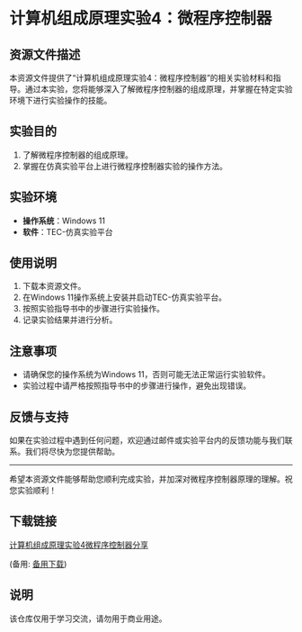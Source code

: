 # 计算机组成原理实验4：微程序控制器

## 资源文件描述

本资源文件提供了“计算机组成原理实验4：微程序控制器”的相关实验材料和指导。通过本实验，您将能够深入了解微程序控制器的组成原理，并掌握在特定实验环境下进行实验操作的技能。

## 实验目的

1. 了解微程序控制器的组成原理。
2. 掌握在仿真实验平台上进行微程序控制器实验的操作方法。

## 实验环境

- **操作系统**：Windows 11
- **软件**：TEC-仿真实验平台

## 使用说明

1. 下载本资源文件。
2. 在Windows 11操作系统上安装并启动TEC-仿真实验平台。
3. 按照实验指导书中的步骤进行实验操作。
4. 记录实验结果并进行分析。

## 注意事项

- 请确保您的操作系统为Windows 11，否则可能无法正常运行实验软件。
- 实验过程中请严格按照指导书中的步骤进行操作，避免出现错误。

## 反馈与支持

如果在实验过程中遇到任何问题，欢迎通过邮件或实验平台内的反馈功能与我们联系。我们将尽快为您提供帮助。

---

希望本资源文件能够帮助您顺利完成实验，并加深对微程序控制器原理的理解。祝您实验顺利！

## 下载链接
[计算机组成原理实验4微程序控制器分享](https://pan.quark.cn/s/e21f0567f8a2) 

(备用: [备用下载](https://pan.baidu.com/s/1G9qzBMuT_mdv-TlT4HOqzw?pwd=1234))

## 说明

该仓库仅用于学习交流，请勿用于商业用途。
